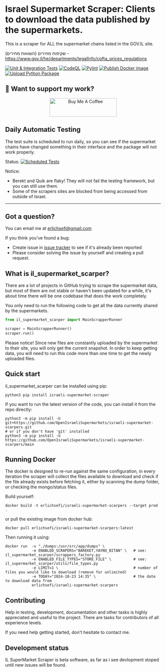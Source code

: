 Israel Supermarket Scraper: Clients to download the data published by the supermarkets.
=======================================
This is a scraper for ALL the supermarket chains listed in the GOV.IL site.

שקיפות מחירים (השוואת מחירים) - https://www.gov.il/he/departments/legalInfo/cpfta_prices_regulations




[![Unit & Integration Tests](https://github.com/OpenIsraeliSupermarkets/israeli-supermarket-scarpers/actions/workflows/test-suite.yml/badge.svg?event=push)](https://github.com/OpenIsraeliSupermarkets/israeli-supermarket-scarpers/actions/workflows/test-suite.yml)
[![CodeQL](https://github.com/OpenIsraeliSupermarkets/israeli-supermarket-scarpers/actions/workflows/codeql.yml/badge.svg)](https://github.com/OpenIsraeliSupermarkets/israeli-supermarket-scarpers/actions/workflows/codeql.yml)
[![Pylint](https://github.com/OpenIsraeliSupermarkets/israeli-supermarket-scarpers/actions/workflows/pylint.yml/badge.svg)](https://github.com/OpenIsraeliSupermarkets/israeli-supermarket-scarpers/actions/workflows/pylint.yml)
[![Publish Docker image](https://github.com/OpenIsraeliSupermarkets/israeli-supermarket-scarpers/actions/workflows/docker-publish.yml/badge.svg)](https://github.com/OpenIsraeliSupermarkets/israeli-supermarket-scarpers/actions/workflows/docker-publish.yml)
[![Upload Python Package](https://github.com/OpenIsraeliSupermarkets/israeli-supermarket-scarpers/actions/workflows/python-publish.yml/badge.svg)](https://github.com/OpenIsraeliSupermarkets/israeli-supermarket-scarpers/actions/workflows/python-publish.yml)

## 🤗 Want to support my work?
<p align="center">
    <a href="https://buymeacoffee.com/erlichsefi" target="_blank"><img src="https://cdn.buymeacoffee.com/buttons/v2/default-yellow.png" alt="Buy Me A Coffee" style="height: 60px !important;width: 217px !important;">
    </a>
</p>

Daily Automatic Testing
----
The test suite is scheduled to run daily, so you can see if the supermarket chains have changed something in their interface and the package will not work properly.

Status: [![Scheduled Tests](https://github.com/OpenIsraeliSupermarkets/israeli-supermarket-scarpers/actions/workflows/test-suite.yml/badge.svg?event=schedule)](https://github.com/OpenIsraeliSupermarkets/israeli-supermarket-scarpers/actions/workflows/test-suite.yml)

Notice:
- Berekt and Quik are flaky! They will not fail the testing framework, but you can still use them.
- Some of the scrapers sites are blocked from being accessed from outside of Israel. 

--------

 

Got a question?
---------------

You can email me at erlichsefi@gmail.com

If you think you've found a bug:

- Create issue in [issue tracker](https://github.com/OpenIsraeliSupermarkets/israeli-supermarket-scarpers/issues) to see if
  it's already been reported
- Please consider solving the issue by yourself and creating a pull request.

What is il_supermarket_scarper?
-------------

There are a lot of projects in GitHub trying to scrape the supermarket data, but most of them are not stable or haven't been updated for a while, it's about time there will be one codebase that does the work completely. 

You only need to run the following code to get all the data currently shared by the supermarkets.

```python
from il_supermarket_scarper import MainScrapperRunner

scraper = MainScrapperRunner()
scraper.run()
```


Please notice!
Since new files are constantly uploaded by the supermarket to their site, you will only get the current snapshot. In order to keep getting data, you will need to run this code more than one time to get the newly uploaded files.

Quick start
-----------

il_supermarket_scarper can be installed using pip:

    python3 pip install israeli-supermarket-scraper

If you want to run the latest version of the code, you can install it from the
repo directly:

    python3 -m pip install -U git+https://github.com/OpenIsraeliSupermarkets/israeli-supermarket-scarpers.git
    # or if you don't have 'git' installed
    python3 -m pip install -U https://github.com/OpenIsraeliSupermarkets/israeli-supermarket-scarpers/main
    


Running Docker
-----------
The docker is designed to re-run against the same configuration, in every iteration the scraper will collect the files available to download and check if the file already exists before fetching it, either by scanning the dump folder, or checking the mongo/status files.


Build yourself:

    docker build -t erlichsefi/israeli-supermarket-scarpers --target prod .

or pull the existing image from docker hub:

    docker pull erlichsefi/israeli-supermarket-scarpers:latest


Then running it using:


    docker run  -v "./dumps:/usr/src/app/dumps" \
                -e ENABLED_SCRAPERS="BAREKET,YAYNO_BITAN" \   # see: il_supermarket_scarper/scrappers_factory.py
                -e ENABLED_FILE_TYPES="STORE_FILE" \          # see: il_supermarket_scarper/utils/file_types.py
                -e LIMIT=1 \                                  # number of files you would like to download (remove for unlimited)
                -e TODAY="2024-10-23 14:35" \                 # the date to download data from
                erlichsefi/israeli-supermarket-scarpers



Contributing
------------

Help in testing, development, documentation and other tasks is
highly appreciated and useful to the project. There are tasks for
contributors of all experience levels.

If you need help getting started, don't hesitate to contact me.


Development status
------------------

IL SuperMarket Scraper is beta software, as far as i see devlopment stoped until new issues will be found.
